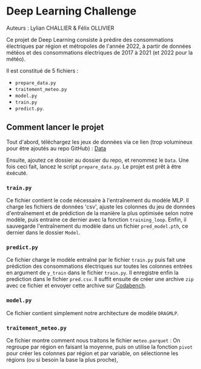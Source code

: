 # Deep Learning Challenge
Auteurs : Lylian CHALLIER & Félix OLLIVIER

Ce projet de Deep Learning consiste à prédire des consommations électriques par région et métropoles de l'année 2022, à partir de données météos et des consommations électriques de 2017 à 2021 (et 2022 pour la météo).

Il est constitué de 5 fichiers :
- `prepare_data.py`
- `traitement_meteo.py`
- `model.py`
- `train.py`
- `predict.py`.

## Comment lancer le projet
Tout d'abord, téléchargez les jeux de données via ce lien (trop volumineux pour être ajoutés au repo GitHub) : 
[Data](https://drive.google.com/drive/folders/19CdmxhwE5sEEytkxwUzmQj2EoLTNOL8o?usp=sharing)

Ensuite, ajoutez ce dossier au dossier du repo, et renommez le `Data`. Une fois ceci fait, lancez le script `prepare_data.py`.
Le projet est prêt à être éxécuté.

### `train.py`
Ce fichier contient le code nécessaire à l'entraînement du modèle MLP. Il charge les fichiers de données 'csv', ajuste les colonnes du jeu de données d'entraînement et de prédiction de la manière la plus optimisée selon notre modèle, puis entraine ce dernier avec la fonction `training_loop`. Enfin, il sauvegarde l'entraînement du modèle dans un fichier `pred_model.pth`, ce dernier dans le dossier `Model`.

### `predict.py`
Ce fichier charge le modèle entraîné par le fichier `train.py` puis fait une prédiction des consommations électriques sur toutes les colonnes entrées en argument de `y_train` dans le fichier `train.py`. Il enregistre enfin la prediction dans le fichier `pred.csv`. Il suffit ensuite de créer une archive `zip` avec ce fichier et envoyer cette archive sur [Codabench](https://www.codabench.org/competitions/5206/#/participate-tab).

### `model.py`
Ce fichier contient simplement notre architecture de modèle `DRAGMLP`.

### `traitement_meteo.py`
Ce fichier montre comment nous traitons le fichier `meteo.parquet` : On regroupe par région en faisant la moyenne, puis on utilise la fonction `pivot` pour créer les colonnes par région et par variable, on sélectionne les régions (ou si besoin la base la plus proche),